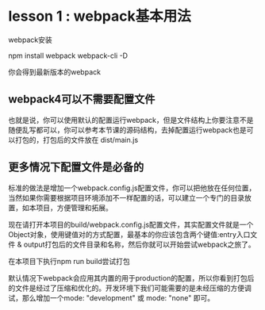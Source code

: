 # lesson 1 : webpack基本用法

webpack安装

npm install webpack webpack-cli -D

你会得到最新版本的webpack

## webpack4可以不需要配置文件

也就是说，你可以使用默认的配置运行webpack，但是文件结构上你要注意不是随便乱写都可以，你可以参考本节课的源码结构，去掉配置运行webpack也是可以打包的，打包后的文件放在 dist/main.js


## 更多情况下配置文件是必备的

标准的做法是增加一个webpack.config.js配置文件，你可以把他放在任何位置，当然如果你需要根据项目环境添加不一样配置的话，可以建立一个专门的目录放置，如本项目，方便管理和拓展。

现在请打开本项目的build/webpack.config.js配置文件，其实配置文件就是一个Object对象，使用键值对的方式配置，最基本的你应该包含两个键值:entry入口文件 & output打包后的文件目录和名称，然后你就可以开始尝试webpack之旅了。

在本项目下执行npm run build尝试打包

默认情况下webpack会应用其内置的用于production的配置，所以你看到打包后的文件是经过了压缩和优化的。开发环境下我们可能需要的是未经压缩的方便调试，那么增加一个mode: "development" 或 mode: "none" 即可。